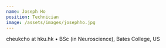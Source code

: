 ```yaml
---
name: Joseph Ho  
position: Technician  
image: /assets/images/josephho.jpg  
---
```

cheukcho at hku.hk
• BSc (in Neuroscience), Bates College, US  
